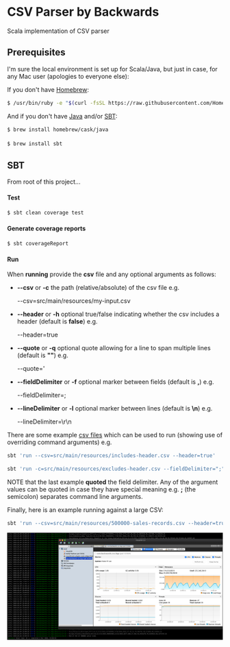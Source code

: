 # CSV Parser by Backwards

Scala implementation of CSV parser

## Prerequisites

I'm sure the local environment is set up for Scala/Java, but just in case, for any Mac user (apologies to everyone else):

If you don't have [Homebrew](https://brew.sh/):

```bash
$ /usr/bin/ruby -e "$(curl -fsSL https://raw.githubusercontent.com/Homebrew/install/master/install)"
```

And if you don't have [Java](https://www.java.com/) and/or [SBT](https://www.scala-sbt.org/):

```bash
$ brew install homebrew/cask/java

$ brew install sbt
```

## SBT

From root of this project...

#### Test

```bash
$ sbt clean coverage test
```

#### Generate coverage reports

```bash
$ sbt coverageReport
```

#### Run

When **running** provide the **csv** file and any optional arguments as follows:

- **--csv** or **-c** the path (relative/absolute) of the csv file e.g.

  --csv=src/main/resources/my-input.csv

- **--header** or **-h** optional true/false indicating whether the csv includes a header (default is **false**) e.g.

  --header=true
  
- **--quote** or **-q** optional quote allowing for a line to span multiple lines (default is **""**) e.g.

  --quote='

- **--fieldDelimiter** or **-f** optional marker between fields (default is **,**) e.g.

  --fieldDelimiter=;

- **--lineDelimiter** or **-l** optional marker between lines (default is **\n**) e.g.

  --lineDelimiter=\r\n

There are some example [csv files](src/main/resources) which can be used to run (showing use of overriding command arguments) e.g.

```bash
sbt 'run --csv=src/main/resources/includes-header.csv --header=true'
```

```bash
sbt 'run -c=src/main/resources/excludes-header.csv --fieldDelimiter=";"'
```

NOTE that the last example **quoted** the field delimiter. Any of the argument values can be quoted in case they have special meaning e.g. **;** (the semicolon) separates command line arguments.

Finally, here is an example running against a large CSV:

```bash
sbt 'run --csv=src/main/resources/500000-sales-records.csv --header=true'
```

![App resources](docs/images/app-resources.png)